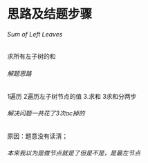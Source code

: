 # 思路及结题步骤

###### Sum of Left Leaves

求所有左子树的和
###### 解题思路
1遍历
2遍历左子树节点的值
3.求和
3求和分两步

###### 解决问题一共花了3次ac掉的
原因：题意没有读清；

###### 本来我以为是做节点就是了但是不是，是最左节点
